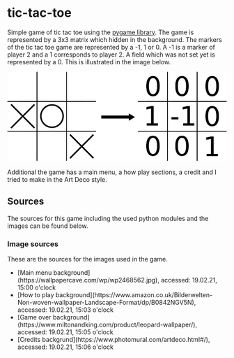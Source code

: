 # tic-tac-toe
Simple game of tic tac toe using the [pygame library](https://www.pygame.org/docs/). The game is represented by a 3x3 matrix which hidden in the background. The markers of the tic tac toe game are represented by a -1, 1 or 0. A -1 is a marker of player 2 and a 1 corresponds to player 2. A field which was not set yet is represented by a 0. This is illustrated in the image below. 

![Infor for the image](/images/github_image.png)

Additional the game has a main menu, a how play sections, a credit and I tried to make in the Art Deco style.

## Sources
The sources for this game including the used python modules and the images can be found below.

### Image sources
These are the sources for the images used in the game.<br>
<ul>
<li>[Main menu background](https://wallpapercave.com/wp/wp2468562.jpg), accessed: 19.02.21, 15:00 o'clock</li>
<li>[How to play background](https://www.amazon.co.uk/Bilderwelten-Non-woven-wallpaper-Landscape-Format/dp/B0842NGV5N), accessed: 19.02.21, 15:03 o'clock</li>
<li>[Game over background](https://www.miltonandking.com/product/leopard-wallpaper/), accessed: 19.02.21, 15:05 o'clock</li>
<li>[Credits backgrund](https://www.photomural.com/artdeco.html#/), accessed: 19.02.21, 15:06 o'clock</li>
</ul>
